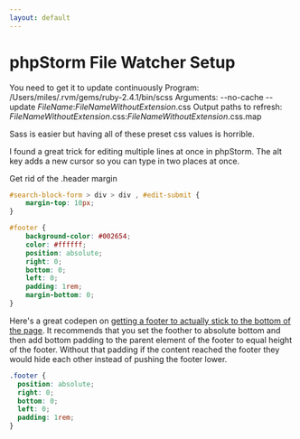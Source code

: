 ```yaml
---
layout: default
---
```


# phpStorm File Watcher Setup
You need to get it to update continuously
Program: /Users/miles/.rvm/gems/ruby-2.4.1/bin/scss
Arguments: --no-cache --update $FileName$:$FileNameWithoutExtension$.css
Output paths to refresh: $FileNameWithoutExtension$.css:$FileNameWithoutExtension$.css.map

Sass is easier but having all of these preset css values is horrible.

I found a great trick for editing multiple lines at once in phpStorm.
The alt key adds a new cursor so you can type in two places at once.

Get rid of the .header margin
```css
#search-block-form > div > div , #edit-submit {
    margin-top: 10px;
}

#footer {
    background-color: #002654;
    color: #ffffff;
    position: absolute;
    right: 0;
    bottom: 0;
    left: 0;
    padding: 1rem;
    margin-bottom: 0;
}

```



Here's a great codepen on [getting a footer to actually stick to the bottom of the page](https://codepen.io/cbracco/pen/zekgx). It recommends that you set the foother to absolute bottom and then add bottom padding to the parent element of the footer to equal height of the footer. Without that padding if the content reached the footer they would hide each other instead of pushing the footer lower.

```css
.footer {
  position: absolute;
  right: 0;
  bottom: 0;
  left: 0;
  padding: 1rem;
}
```
